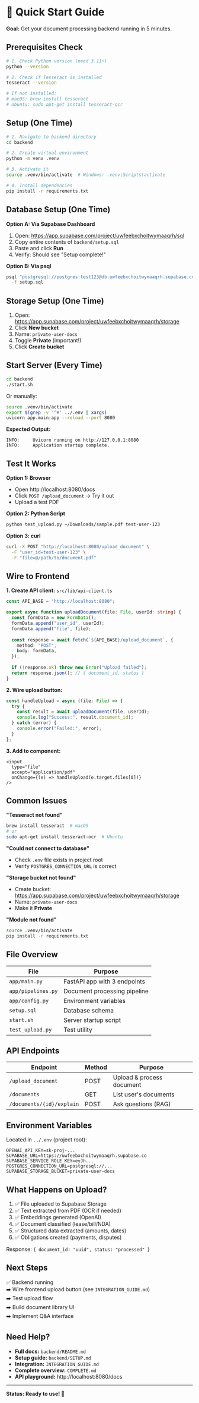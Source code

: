 # 🚀 Quick Start Guide

**Goal:** Get your document processing backend running in 5 minutes.

## Prerequisites Check

```bash
# 1. Check Python version (need 3.11+)
python --version

# 2. Check if Tesseract is installed
tesseract --version

# If not installed:
# macOS: brew install tesseract
# Ubuntu: sudo apt-get install tesseract-ocr
```

## Setup (One Time)

```bash
# 1. Navigate to backend directory
cd backend

# 2. Create virtual environment
python -m venv .venv

# 3. Activate it
source .venv/bin/activate  # Windows: .venv\Scripts\activate

# 4. Install dependencies
pip install -r requirements.txt
```

## Database Setup (One Time)

**Option A: Via Supabase Dashboard**
1. Open: https://app.supabase.com/project/uwfeebxchoitwymaaqrh/sql
2. Copy entire contents of `backend/setup.sql`
3. Paste and click **Run**
4. Verify: Should see "Setup complete!"

**Option B: Via psql**
```bash
psql "postgresql://postgres:test123@db.uwfeebxchoitwymaaqrh.supabase.co:5432/postgres" \
  -f setup.sql
```

## Storage Setup (One Time)

1. Open: https://app.supabase.com/project/uwfeebxchoitwymaaqrh/storage
2. Click **New bucket**
3. Name: `private-user-docs`
4. Toggle **Private** (important!)
5. Click **Create bucket**

## Start Server (Every Time)

```bash
cd backend
./start.sh
```

Or manually:
```bash
source .venv/bin/activate
export $(grep -v '^#' ../.env | xargs)
uvicorn app.main:app --reload --port 8080
```

**Expected Output:**
```
INFO:     Uvicorn running on http://127.0.0.1:8080
INFO:     Application startup complete.
```

## Test It Works

**Option 1: Browser**
- Open http://localhost:8080/docs
- Click `POST /upload_document` → Try it out
- Upload a test PDF

**Option 2: Python Script**
```bash
python test_upload.py ~/Downloads/sample.pdf test-user-123
```

**Option 3: curl**
```bash
curl -X POST "http://localhost:8080/upload_document" \
  -F "user_id=test-user-123" \
  -F "file=@/path/to/document.pdf"
```

## Wire to Frontend

**1. Create API client:** `src/lib/api-client.ts`
```typescript
const API_BASE = "http://localhost:8080";

export async function uploadDocument(file: File, userId: string) {
  const formData = new FormData();
  formData.append("user_id", userId);
  formData.append("file", file);
  
  const response = await fetch(`${API_BASE}/upload_document`, {
    method: "POST",
    body: formData,
  });
  
  if (!response.ok) throw new Error("Upload failed");
  return response.json(); // { document_id, status }
}
```

**2. Wire upload button:**
```typescript
const handleUpload = async (file: File) => {
  try {
    const result = await uploadDocument(file, userId);
    console.log("Success:", result.document_id);
  } catch (error) {
    console.error("Failed:", error);
  }
};
```

**3. Add to component:**
```tsx
<input 
  type="file" 
  accept="application/pdf"
  onChange={(e) => handleUpload(e.target.files[0])}
/>
```

## Common Issues

**"Tesseract not found"**
```bash
brew install tesseract  # macOS
# or
sudo apt-get install tesseract-ocr  # Ubuntu
```

**"Could not connect to database"**
- Check `.env` file exists in project root
- Verify `POSTGRES_CONNECTION_URL` is correct

**"Storage bucket not found"**
- Create bucket: https://app.supabase.com/project/uwfeebxchoitwymaaqrh/storage
- Name: `private-user-docs`
- Make it **Private**

**"Module not found"**
```bash
source .venv/bin/activate
pip install -r requirements.txt
```

## File Overview

| File | Purpose |
|------|---------|
| `app/main.py` | FastAPI app with 3 endpoints |
| `app/pipelines.py` | Document processing pipeline |
| `app/config.py` | Environment variables |
| `setup.sql` | Database schema |
| `start.sh` | Server startup script |
| `test_upload.py` | Test utility |

## API Endpoints

| Endpoint | Method | Purpose |
|----------|--------|---------|
| `/upload_document` | POST | Upload & process document |
| `/documents` | GET | List user's documents |
| `/documents/{id}/explain` | POST | Ask questions (RAG) |

## Environment Variables

Located in `../.env` (project root):

```env
OPENAI_API_KEY=sk-proj-...
SUPABASE_URL=https://uwfeebxchoitwymaaqrh.supabase.co
SUPABASE_SERVICE_ROLE_KEY=eyJh...
POSTGRES_CONNECTION_URL=postgresql://...
SUPABASE_STORAGE_BUCKET=private-user-docs
```

## What Happens on Upload?

1. ✅ File uploaded to Supabase Storage
2. ✅ Text extracted from PDF (OCR if needed)
3. ✅ Embeddings generated (OpenAI)
4. ✅ Document classified (lease/bill/NDA)
5. ✅ Structured data extracted (amounts, dates)
6. ✅ Obligations created (payments, disputes)

Response: `{ document_id: "uuid", status: "processed" }`

## Next Steps

✅ Backend running  
➡️ Wire frontend upload button (see `INTEGRATION_GUIDE.md`)  
➡️ Test upload flow  
➡️ Build document library UI  
➡️ Implement Q&A interface  

## Need Help?

- **Full docs:** `backend/README.md`
- **Setup guide:** `backend/SETUP.md`
- **Integration:** `INTEGRATION_GUIDE.md`
- **Complete overview:** `COMPLETE.md`
- **API playground:** http://localhost:8080/docs

---

**Status: Ready to use! 🎉**

